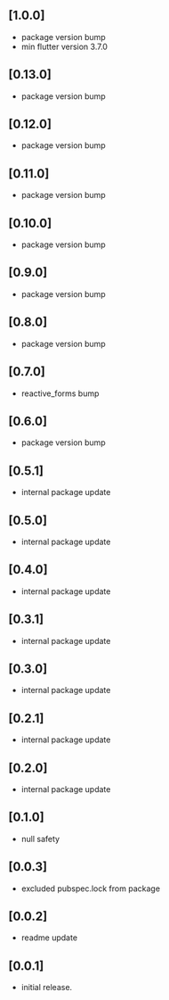 ## [1.0.0]
* package version bump
* min flutter version 3.7.0

## [0.13.0]
* package version bump

## [0.12.0]
* package version bump

## [0.11.0]
* package version bump

## [0.10.0]
* package version bump

## [0.9.0]
* package version bump

## [0.8.0]
* package version bump

## [0.7.0]
* reactive_forms bump

## [0.6.0]
* package version bump

## [0.5.1]
* internal package update

## [0.5.0]
* internal package update

## [0.4.0]
* internal package update

## [0.3.1]
* internal package update

## [0.3.0]
* internal package update

## [0.2.1]
* internal package update

## [0.2.0]
* internal package update

## [0.1.0]
* null safety

## [0.0.3]
* excluded pubspec.lock from package

## [0.0.2]
* readme update

## [0.0.1]

* initial release.
